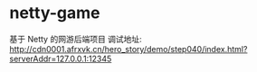 # netty-game
基于 Netty 的网游后端项目
调试地址: http://cdn0001.afrxvk.cn/hero_story/demo/step040/index.html?serverAddr=127.0.0.1:12345
